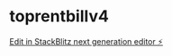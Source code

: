 # toprentbillv4

[Edit in StackBlitz next generation editor ⚡️](https://stackblitz.com/~/github.com/chosenhack/toprentbillv4)